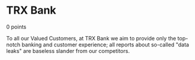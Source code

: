 # TRX Bank
0 points

To all our Valued Customers, at TRX Bank we aim to provide only the top-notch banking and customer experience;
all reports about so-called "data leaks" are baseless slander from our competitors.

